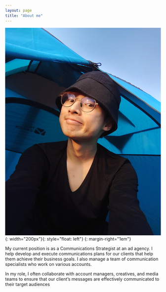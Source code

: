 ```yaml
---
layout: page
title: "About me"
---
```


![timmy](assets/20220107_170548.JPG){: width="200px"}{: style="float: left"} {: margin-right="1em"}

My current position is as a Communications Strategist at an ad agency. I help develop and execute communications plans for our clients that help them achieve their business goals. I also manage a team of communication specialists who work on various accounts.

In my role, I often collaborate with account managers, creatives, and media teams to ensure that our client’s messages are effectively communicated to their target audiences
